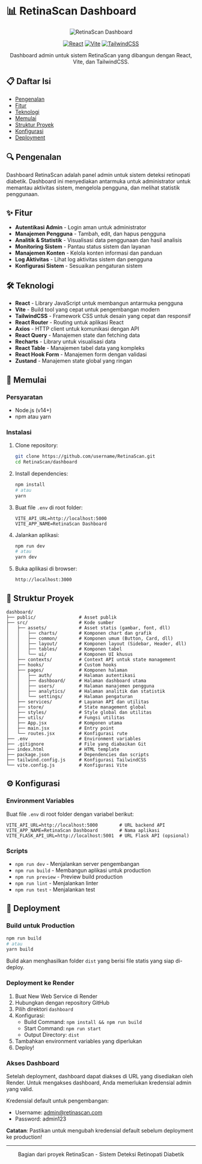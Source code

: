 # 📊 RetinaScan Dashboard

<div align="center">
  
  ![RetinaScan Dashboard](https://img.shields.io/badge/RetinaScan-Dashboard-purple?style=for-the-badge)
  
  [![React](https://img.shields.io/badge/React-20232A?style=for-the-badge&logo=react&logoColor=61DAFB)](https://reactjs.org/)
  [![Vite](https://img.shields.io/badge/Vite-646CFF?style=for-the-badge&logo=vite&logoColor=white)](https://vitejs.dev/)
  [![TailwindCSS](https://img.shields.io/badge/Tailwind_CSS-38B2AC?style=for-the-badge&logo=tailwind-css&logoColor=white)](https://tailwindcss.com/)
  
  Dashboard admin untuk sistem RetinaScan yang dibangun dengan React, Vite, dan TailwindCSS.
</div>

## 📋 Daftar Isi
- [Pengenalan](#-pengenalan)
- [Fitur](#-fitur)
- [Teknologi](#-teknologi)
- [Memulai](#-memulai)
- [Struktur Proyek](#-struktur-proyek)
- [Konfigurasi](#-konfigurasi)
- [Deployment](#-deployment)

## 🔍 Pengenalan

Dashboard RetinaScan adalah panel admin untuk sistem deteksi retinopati diabetik. Dashboard ini menyediakan antarmuka untuk administrator untuk memantau aktivitas sistem, mengelola pengguna, dan melihat statistik penggunaan.

## ✨ Fitur

- **Autentikasi Admin** - Login aman untuk administrator
- **Manajemen Pengguna** - Tambah, edit, dan hapus pengguna
- **Analitik & Statistik** - Visualisasi data penggunaan dan hasil analisis
- **Monitoring Sistem** - Pantau status sistem dan layanan
- **Manajemen Konten** - Kelola konten informasi dan panduan
- **Log Aktivitas** - Lihat log aktivitas sistem dan pengguna
- **Konfigurasi Sistem** - Sesuaikan pengaturan sistem

## 🛠 Teknologi

- **React** - Library JavaScript untuk membangun antarmuka pengguna
- **Vite** - Build tool yang cepat untuk pengembangan modern
- **TailwindCSS** - Framework CSS untuk desain yang cepat dan responsif
- **React Router** - Routing untuk aplikasi React
- **Axios** - HTTP client untuk komunikasi dengan API
- **React Query** - Manajemen state dan fetching data
- **Recharts** - Library untuk visualisasi data
- **React Table** - Manajemen tabel data yang kompleks
- **React Hook Form** - Manajemen form dengan validasi
- **Zustand** - Manajemen state global yang ringan

## 🚀 Memulai

### Persyaratan

- Node.js (v14+)
- npm atau yarn

### Instalasi

1. Clone repository:
   ```bash
   git clone https://github.com/username/RetinaScan.git
   cd RetinaScan/dashboard
   ```

2. Install dependencies:
   ```bash
   npm install
   # atau
   yarn
   ```

3. Buat file `.env` di root folder:
   ```
   VITE_API_URL=http://localhost:5000
   VITE_APP_NAME=RetinaScan Dashboard
   ```

4. Jalankan aplikasi:
   ```bash
   npm run dev
   # atau
   yarn dev
   ```

5. Buka aplikasi di browser:
   ```
   http://localhost:3000
   ```

## 📂 Struktur Proyek

```
dashboard/
├── public/                # Asset publik
├── src/                   # Kode sumber
│   ├── assets/            # Asset statis (gambar, font, dll)
│   │   ├── charts/        # Komponen chart dan grafik
│   │   ├── common/        # Komponen umum (Button, Card, dll)
│   │   ├── layout/        # Komponen layout (Sidebar, Header, dll)
│   │   ├── tables/        # Komponen tabel
│   │   └── ui/            # Komponen UI khusus
│   ├── contexts/          # Context API untuk state management
│   ├── hooks/             # Custom hooks
│   ├── pages/             # Komponen halaman
│   │   ├── auth/          # Halaman autentikasi
│   │   ├── dashboard/     # Halaman dashboard utama
│   │   ├── users/         # Halaman manajemen pengguna
│   │   ├── analytics/     # Halaman analitik dan statistik
│   │   └── settings/      # Halaman pengaturan
│   ├── services/          # Layanan API dan utilitas
│   ├── store/             # State management global
│   ├── styles/            # Style global dan utilitas
│   ├── utils/             # Fungsi utilitas
│   ├── App.jsx            # Komponen utama
│   ├── main.jsx           # Entry point
│   └── routes.jsx         # Konfigurasi rute
├── .env                   # Environment variables
├── .gitignore             # File yang diabaikan Git
├── index.html             # HTML template
├── package.json           # Dependencies dan scripts
├── tailwind.config.js     # Konfigurasi TailwindCSS
└── vite.config.js         # Konfigurasi Vite
```

## ⚙️ Konfigurasi

### Environment Variables

Buat file `.env` di root folder dengan variabel berikut:

```
VITE_API_URL=http://localhost:5000        # URL backend API
VITE_APP_NAME=RetinaScan Dashboard        # Nama aplikasi
VITE_FLASK_API_URL=http://localhost:5001  # URL Flask API (opsional)
```

### Scripts

- `npm run dev` - Menjalankan server pengembangan
- `npm run build` - Membangun aplikasi untuk production
- `npm run preview` - Preview build production
- `npm run lint` - Menjalankan linter
- `npm run test` - Menjalankan test

## 🚢 Deployment

### Build untuk Production

```bash
npm run build
# atau
yarn build
```

Build akan menghasilkan folder `dist` yang berisi file statis yang siap di-deploy.

### Deployment ke Render

1. Buat New Web Service di Render
2. Hubungkan dengan repository GitHub
3. Pilih direktori `dashboard`
4. Konfigurasi:
   - Build Command: `npm install && npm run build`
   - Start Command: `npm run start`
   - Output Directory: `dist`
5. Tambahkan environment variables yang diperlukan
6. Deploy!

### Akses Dashboard

Setelah deployment, dashboard dapat diakses di URL yang disediakan oleh Render. Untuk mengakses dashboard, Anda memerlukan kredensial admin yang valid.

Kredensial default untuk pengembangan:
- Username: admin@retinascan.com
- Password: admin123

**Catatan**: Pastikan untuk mengubah kredensial default sebelum deployment ke production!

---

<div align="center">
  <p>Bagian dari proyek RetinaScan - Sistem Deteksi Retinopati Diabetik</p>
</div>
